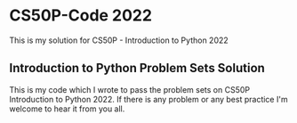 # CS50P-Code 2022
This is my solution for CS50P - Introduction to Python 2022

## Introduction to Python Problem Sets Solution
This is my code which I wrote to pass the problem sets on CS50P Introduction to Python 2022. If there is any problem or any best practice I'm welcome to hear it from you all.
